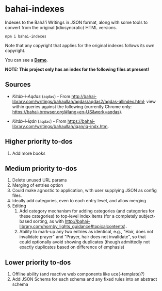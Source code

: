 # bahai-indexes

Indexes to the Bahá'í Writings in JSON format, along with some
tools to convert from the original (idiosyncratic) HTML versions.

```shell
npm i bahai-indexes
```

Note that any copyright that applies for the original indexes follows its own
copyright.

You can see a [**Demo**](https://bahai-browser.org/indexes/json/?indexTerm=God&entriesOrLinks=2).

**NOTE: This project only has an index for the following files at present!**

## Sources

-  *Kitáb-i-Aqdas* (`aqdas`) - From <http://bahai-library.com/writings/bahaullah/aqdas/aqdas2/aqdas-allindex.html>;
    view within queries against the following (currently Chrome only:
    <https://bahai-browser.org/#lang=en-US&work=aqdas>).

-  *Kitáb-i-Íqán* (`aqdas`) - From <https://bahai-library.com/writings/bahaullah/iqan/iq-indx.htm>.

## Higher priority to-dos

1. Add more books

## Medium priority to-dos

1. Delete unused URL params
1. Merging of entries option
1. Could make agnostic to application, with user supplying JSON as config
    files.
1. Ideally add categories, even to each entry level, and allow merging
1. Editing
    1. Add category mechanism for adding categories (and categories for these
        categories) to top-level index items (for a completely subject-based
        sorting, as with
        <http://bahai-library.com/hornby_lights_guidance#topicalcontents>).
    1. Ability to mark-up any two entries as identical, e.g.,
        "Hair, does not invalidate prayer" and
        "Prayer, hair does not invalidate", so that could optionally avoid
        showing duplicates (though admittedly not exactly duplicates based
        on difference of emphasis)

## Lower priority to-dos

1. Offline ability (and reactive web components like uce(-template)?)
1. Add JSON Schema for each schema and any fixed rules into an abstract schema

